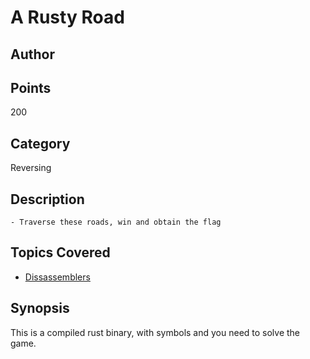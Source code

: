# A Rusty Road
## Author

## Points
200
## Category
Reversing
## Description
    - Traverse these roads, win and obtain the flag

## Topics Covered

- [Dissassemblers](/reverse-engineering/what-are-disassemblers/)
## Synopsis

This is a compiled rust binary, with symbols and you need to solve the game. 